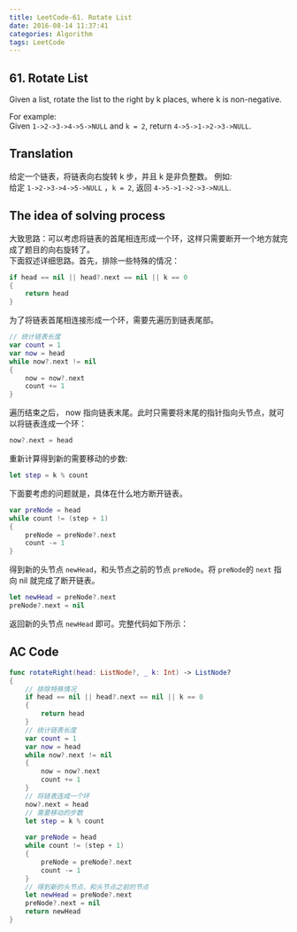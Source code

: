 ```yaml
---
title: LeetCode-61. Rotate List  
date: 2016-08-14 11:37:41  
categories: Algorithm  
tags: LeetCode  
---
```


## 61. Rotate List  

Given a list, rotate the list to the right by k places, where k is non-negative.

For example:  
Given `1->2->3->4->5->NULL` and `k = 2`,
return `4->5->1->2->3->NULL`.

## Translation

给定一个链表，将链表向右旋转 k 步，并且 k 是非负整数。
例如:  
给定 `1->2->3->4->5->NULL` ，`k = 2`,
返回 `4->5->1->2->3->NULL`.

## The idea of solving process

大致思路：可以考虑将链表的首尾相连形成一个环，这样只需要断开一个地方就完成了题目的向右旋转了。  
下面叙述详细思路。首先，排除一些特殊的情况：

```swift
if head == nil || head?.next == nil || k == 0
{
	return head
}
```

为了将链表首尾相连接形成一个环，需要先遍历到链表尾部。

```swift
// 统计链表长度
var count = 1
var now = head
while now?.next != nil
{
	now = now?.next
	count += 1
}
```

遍历结束之后， now 指向链表末尾。此时只需要将末尾的指针指向头节点，就可以将链表连成一个环：

```swift
now?.next = head
```

重新计算得到新的需要移动的步数:

```swift
let step = k % count
``` 

下面要考虑的问题就是，具体在什么地方断开链表。

```swift
var preNode = head
while count != (step + 1)
{
	preNode = preNode?.next
	count -= 1
}
```

得到新的头节点 `newHead`，和头节点之前的节点 `preNode`。将 `preNode`的 `next` 指向 nil 就完成了断开链表。

```swift
let newHead = preNode?.next
preNode?.next = nil
```

返回新的头节点 `newHead` 即可。完整代码如下所示：

## AC Code

```swift
func rotateRight(head: ListNode?, _ k: Int) -> ListNode?
{
    // 排除特殊情况
    if head == nil || head?.next == nil || k == 0
    {
        return head
    }
    // 统计链表长度
    var count = 1
    var now = head
    while now?.next != nil
    {
        now = now?.next
        count += 1
    }
    // 将链表连成一个环
    now?.next = head
    // 需要移动的步数
    let step = k % count
    
    var preNode = head
    while count != (step + 1)
    {
        preNode = preNode?.next
        count -= 1
    }
    // 得到新的头节点，和头节点之前的节点
    let newHead = preNode?.next
    preNode?.next = nil
    return newHead
}
```